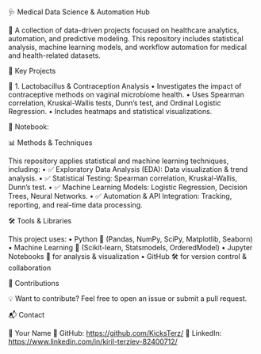 🩺 Medical Data Science & Automation Hub

🚀 A collection of data-driven projects focused on healthcare analytics, automation, and predictive modeling.
This repository includes statistical analysis, machine learning models, and workflow automation for medical and health-related datasets.

🔬 Key Projects

📌 1. Lactobacillus & Contraception Analysis
	•	Investigates the impact of contraceptive methods on vaginal microbiome health.
	•	Uses Spearman correlation, Kruskal-Wallis tests, Dunn’s test, and Ordinal Logistic Regression.
	•	Includes heatmaps and statistical visualizations.

📌 Notebook: 

📊 Methods & Techniques

This repository applies statistical and machine learning techniques, including:
	•	✅ Exploratory Data Analysis (EDA): Data visualization & trend analysis.
	•	✅ Statistical Testing: Spearman correlation, Kruskal-Wallis, Dunn’s test.
	•	✅ Machine Learning Models: Logistic Regression, Decision Trees, Neural Networks.
	•	✅ Automation & API Integration: Tracking, reporting, and real-time data processing.

🛠️ Tools & Libraries

This project uses:
	•	Python 🐍 (Pandas, NumPy, SciPy, Matplotlib, Seaborn)
	•	Machine Learning 🤖 (Scikit-learn, Statsmodels, OrderedModel)
	•	Jupyter Notebooks 📓 for analysis & visualization
	•	GitHub 🛠 for version control & collaboration

 📢 Contributions

💡 Want to contribute? Feel free to open an issue or submit a pull request. 

📬 Contact

📩 Your Name
📌 GitHub: https://github.com/KicksTerz/
📌 LinkedIn: https://www.linkedin.com/in/kiril-terziev-82400712/
